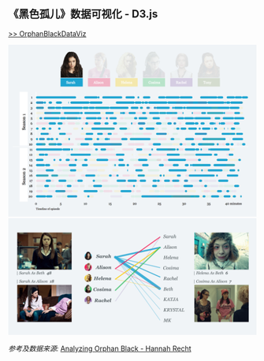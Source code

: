 ## 《黑色孤儿》数据可视化 - D3.js
[>> OrphanBlackDataViz](http://wykay-z.site/OrphanBlack/index.html)   

![thumb](img/thumb1.png)  
![thumb](img/thumb2.png) 


*参考及数据来源:*
[Analyzing Orphan Black - Hannah Recht](http://hrecht.github.io/orphanblack/)
